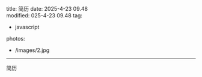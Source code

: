 title: 简历
date: 2025-4-23 09.48  
modified: 025-4-23 09.48 
tag:

- javascript

photos:

- /images/2.jpg

---

简历

<!--more-->

